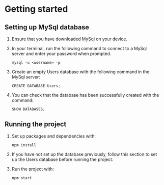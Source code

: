 # Getting started

## Setting up MySql database

1. Ensure that you have downloaded [MySql](https://www.mysql.com/downloads/) on your device.
2. In your terminal, run the following command to connect to a MySql server and enter your password when prompted.

   ```
   mysql -u <username> -p
   ```

3. Create an empty Users database with the following command in the MySql server:

   ```
   CREATE DATABASE Users;
   ```

4. You can check that the database has been successfully created with the command:

   ```
   SHOW DATABASES;
   ```

## Running the project

1. Set up packages and dependencies with:

   ```
   npm install
   ```

2. If you have not set up the database previously, follow this section to set up the Users database before running the project.

3. Run the project with:

   ```
   npm start
   ```

